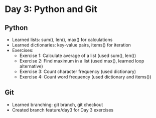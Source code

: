 # Day 3: Python and Git

## Python

- Learned lists: sum(), len(), max() for calculations
- Learned dictionaries: key-value pairs, items() for iteration
- Exercises:
  - Exercise 1: Calculate average of a list (used sum(), len())
  - Exercise 2: Find maximum in a list (used max(), learned loop alternative)
  - Exercise 3: Count character frequency (used dictionary)
  - Exercise 4: Count word frequency (used dictionary and items())

## Git

- Learned branching: git branch, git checkout
- Created branch feature/day3 for Day 3 exercises
